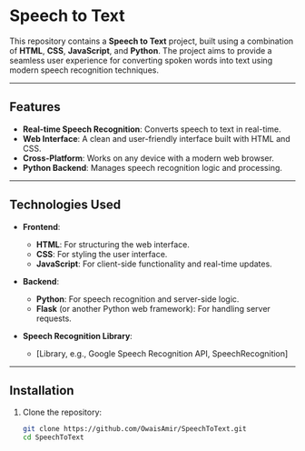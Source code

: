 # Speech to Text

This repository contains a **Speech to Text** project, built using a combination of **HTML**, **CSS**, **JavaScript**, and **Python**. The project aims to provide a seamless user experience for converting spoken words into text using modern speech recognition techniques.

---

## Features

- **Real-time Speech Recognition**: Converts speech to text in real-time.
- **Web Interface**: A clean and user-friendly interface built with HTML and CSS.
- **Cross-Platform**: Works on any device with a modern web browser.
- **Python Backend**: Manages speech recognition logic and processing.

---

## Technologies Used

- **Frontend**:
  - **HTML**: For structuring the web interface.
  - **CSS**: For styling the user interface.
  - **JavaScript**: For client-side functionality and real-time updates.

- **Backend**:
  - **Python**: For speech recognition and server-side logic.
  - **Flask** (or another Python web framework): For handling server requests.

- **Speech Recognition Library**:
  - [Library, e.g., Google Speech Recognition API, SpeechRecognition]

---

## Installation

1. Clone the repository:
   ```bash
   git clone https://github.com/OwaisAmir/SpeechToText.git
   cd SpeechToText
